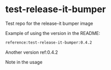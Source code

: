 # test-release-it-bumper
Test repo for the release-it bumper image

Example of using the version in the README:

```bash
reference:test-release-it-bumper:0.4.2
```

Another version ref:0.4.2

Note in the usage
